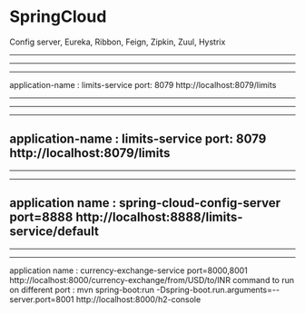 # SpringCloud
Config server, Eureka, Ribbon, Feign, Zipkin, Zuul, Hystrix

------------------------
------------------------
------------------------
application-name : limits-service
port: 8079
http://localhost:8079/limits

------------------------
------------------------
------------------------
application-name : limits-service
port: 8079
http://localhost:8079/limits
------------------------
------------------------
------------------------
application name : spring-cloud-config-server
port=8888
http://localhost:8888/limits-service/default
------------------------
------------------------
------------------------
application name : currency-exchange-service
port=8000,8001
http://localhost:8000/currency-exchange/from/USD/to/INR
command to run on different port : mvn spring-boot:run -Dspring-boot.run.arguments=--server.port=8001
http://localhost:8000/h2-console